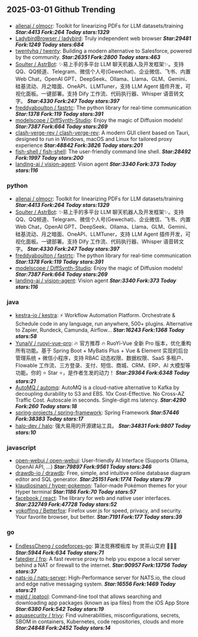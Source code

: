 ## 2025-03-01 Github Trending

### 
* [allenai / olmocr](https://github.com/allenai/olmocr): Toolkit for linearizing PDFs for LLM datasets/training ***Star:4413 Fork:264 Today stars:1329***
* [LadybirdBrowser / ladybird](https://github.com/LadybirdBrowser/ladybird): Truly independent web browser ***Star:29481 Fork:1249 Today stars:684***
* [twentyhq / twenty](https://github.com/twentyhq/twenty): Building a modern alternative to Salesforce, powered by the community. ***Star:26351 Fork:2800 Today stars:463***
* [Soulter / AstrBot](https://github.com/Soulter/AstrBot): ✨易上手的多平台 LLM 聊天机器人及开发框架✨。支持 QQ、QQ频道、Telegram、微信个人号(Gewechat)、企业微信、飞书、内置 Web Chat，OpenAI GPT、DeepSeek、Ollama、Llama、GLM、Gemini、硅基流动、月之暗面、OneAPI、LLMTuner，支持 LLM Agent 插件开发，可视化面板。一键部署。支持 Dify 工作流、代码执行器、Whisper 语音转文字。 ***Star:4330 Fork:247 Today stars:397***
* [freddyaboulton / fastrtc](https://github.com/freddyaboulton/fastrtc): The python library for real-time communication ***Star:1378 Fork:119 Today stars:391***
* [modelscope / DiffSynth-Studio](https://github.com/modelscope/DiffSynth-Studio): Enjoy the magic of Diffusion models! ***Star:7387 Fork:664 Today stars:269***
* [clash-verge-rev / clash-verge-rev](https://github.com/clash-verge-rev/clash-verge-rev): A modern GUI client based on Tauri, designed to run in Windows, macOS and Linux for tailored proxy experience ***Star:48842 Fork:3826 Today stars:201***
* [fish-shell / fish-shell](https://github.com/fish-shell/fish-shell): The user-friendly command line shell. ***Star:28492 Fork:1997 Today stars:200***
* [landing-ai / vision-agent](https://github.com/landing-ai/vision-agent): Vision agent ***Star:3340 Fork:373 Today stars:116***

### python
* [allenai / olmocr](https://github.com/allenai/olmocr): Toolkit for linearizing PDFs for LLM datasets/training ***Star:4413 Fork:264 Today stars:1329***
* [Soulter / AstrBot](https://github.com/Soulter/AstrBot): ✨易上手的多平台 LLM 聊天机器人及开发框架✨。支持 QQ、QQ频道、Telegram、微信个人号(Gewechat)、企业微信、飞书、内置 Web Chat，OpenAI GPT、DeepSeek、Ollama、Llama、GLM、Gemini、硅基流动、月之暗面、OneAPI、LLMTuner，支持 LLM Agent 插件开发，可视化面板。一键部署。支持 Dify 工作流、代码执行器、Whisper 语音转文字。 ***Star:4330 Fork:247 Today stars:397***
* [freddyaboulton / fastrtc](https://github.com/freddyaboulton/fastrtc): The python library for real-time communication ***Star:1378 Fork:119 Today stars:391***
* [modelscope / DiffSynth-Studio](https://github.com/modelscope/DiffSynth-Studio): Enjoy the magic of Diffusion models! ***Star:7387 Fork:664 Today stars:269***
* [landing-ai / vision-agent](https://github.com/landing-ai/vision-agent): Vision agent ***Star:3340 Fork:373 Today stars:116***

### java
* [kestra-io / kestra](https://github.com/kestra-io/kestra): ⚡ Workflow Automation Platform. Orchestrate & Schedule code in any language, run anywhere, 500+ plugins. Alternative to Zapier, Rundeck, Camunda, Airflow... ***Star:16243 Fork:1368 Today stars:58***
* [YunaiV / ruoyi-vue-pro](https://github.com/YunaiV/ruoyi-vue-pro): 🔥 官方推荐 🔥 RuoYi-Vue 全新 Pro 版本，优化重构所有功能。基于 Spring Boot + MyBatis Plus + Vue & Element 实现的后台管理系统 + 微信小程序，支持 RBAC 动态权限、数据权限、SaaS 多租户、Flowable 工作流、三方登录、支付、短信、商城、CRM、ERP、AI 大模型等功能。你的 ⭐️ Star ⭐️，是作者生发的动力！ ***Star:29364 Fork:6348 Today stars:21***
* [AutoMQ / automq](https://github.com/AutoMQ/automq): AutoMQ is a cloud-native alternative to Kafka by decoupling durability to S3 and EBS. 10x Cost-Effective. No Cross-AZ Traffic Cost. Autoscale in seconds. Single-digit ms latency. ***Star:4290 Fork:260 Today stars:18***
* [spring-projects / spring-framework](https://github.com/spring-projects/spring-framework): Spring Framework ***Star:57446 Fork:38383 Today stars:17***
* [halo-dev / halo](https://github.com/halo-dev/halo): 强大易用的开源建站工具。 ***Star:34831 Fork:9807 Today stars:10***

### javascript
* [open-webui / open-webui](https://github.com/open-webui/open-webui): User-friendly AI Interface (Supports Ollama, OpenAI API, ...) ***Star:79897 Fork:9561 Today stars:346***
* [drawdb-io / drawdb](https://github.com/drawdb-io/drawdb): Free, simple, and intuitive online database diagram editor and SQL generator. ***Star:25151 Fork:1774 Today stars:79***
* [klaudiosinani / hyper-pokemon](https://github.com/klaudiosinani/hyper-pokemon): Tailor-made Pokémon themes for your Hyper terminal ***Star:1186 Fork:70 Today stars:57***
* [facebook / react](https://github.com/facebook/react): The library for web and native user interfaces. ***Star:232749 Fork:47728 Today stars:52***
* [yokoffing / Betterfox](https://github.com/yokoffing/Betterfox): Firefox user.js for speed, privacy, and security. Your favorite browser, but better. ***Star:7191 Fork:177 Today stars:39***

### go
* [EndlessCheng / codeforces-go](https://github.com/EndlessCheng/codeforces-go): 算法竞赛模板库 by 灵茶山艾府 💭💡🎈 ***Star:5944 Fork:634 Today stars:71***
* [fatedier / frp](https://github.com/fatedier/frp): A fast reverse proxy to help you expose a local server behind a NAT or firewall to the internet. ***Star:90957 Fork:13756 Today stars:37***
* [nats-io / nats-server](https://github.com/nats-io/nats-server): High-Performance server for NATS.io, the cloud and edge native messaging system. ***Star:16556 Fork:1469 Today stars:21***
* [majd / ipatool](https://github.com/majd/ipatool): Command-line tool that allows searching and downloading app packages (known as ipa files) from the iOS App Store ***Star:6380 Fork:542 Today stars:19***
* [aquasecurity / trivy](https://github.com/aquasecurity/trivy): Find vulnerabilities, misconfigurations, secrets, SBOM in containers, Kubernetes, code repositories, clouds and more ***Star:24848 Fork:2452 Today stars:14***
